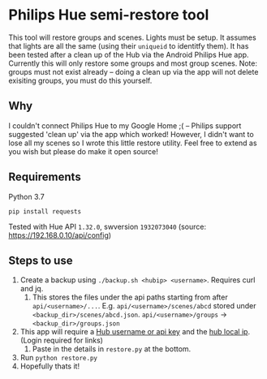 # Philips Hue semi-restore tool

This tool will restore groups and scenes. Lights must be setup. It assumes that lights are all the same (using their `uniqueid` to identitfy them). It has been tested after a clean up of the Hub via the Android Philips Hue app. Currently this will only restore some groups and most group scenes. Note: groups must not exist already – doing a clean up via the app will not delete exisiting groups, you must do this yourself.

## Why

I couldn't connect Philips Hue to my Google Home ;( – Philips support suggested 'clean up' via the app which worked! However, I didn't want to lose all my scenes so I wrote this little restore utility. Feel free to extend as you wish but please do make it open source!

## Requirements

Python 3.7

`pip install requests`

Tested with Hue API `1.32.0`, swversion `1932073040` (source: https://192.168.0.10/api/config)

## Steps to use

1. Create a backup using `./backup.sh <hubip> <username>`. Requires curl and jq.
   1. This stores the files under the api paths starting from after `api/<username>/...`. E.g. `api/<username>/scenes/abcd` stored under `<backup_dir>/scenes/abcd.json`. `api/<username>/groups` -> `<backup_dir>/groups.json`
2. This app will require a [Hub username or api key](https://developers.meethue.com/develop/get-started-2/) and the [hub local ip](https://developers.meethue.com/develop/application-design-guidance/hue-bridge-discovery/). (Login required for links)
   1. Paste in the details in `restore.py` at the bottom.
3. Run `python restore.py`
4. Hopefully thats it!
